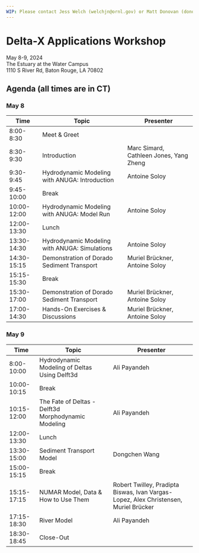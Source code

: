 ```yaml
---
WIP: Please contact Jess Welch (welchjn@ornl.gov) or Matt Donovan (donovanmt@ornl.gov) for questions and contributions.
---
```


# Delta-X Applications Workshop
May 8-9, 2024  
The Estuary at the Water Campus  
1110 S River Rd, Baton Rouge, LA 70802

## Agenda (all times are in CT)
### May 8
| Time | Topic | Presenter |
| - | - | - |
| 8:00-8:30 | Meet & Greet  |   |
| 8:30-9:30 |  Introduction | Marc Simard, Cathleen Jones, Yang Zheng |
| 9:30-9:45 | Hydrodynamic Modeling with ANUGA: Introduction | Antoine Soloy |
| 9:45-10:00  | Break  |   |
| 10:00-12:00 | Hydrodynamic Modeling with ANUGA: Model Run | Antoine Soloy |
| 12:00-13:30  | Lunch  |   |
| 13:30-14:30 | Hydrodynamic Modeling with ANUGA: Simulations | Antoine Soloy |
| 14:30-15:15 | Demonstration of Dorado Sediment Transport | Muriel Brückner, Antoine Soloy |
| 15:15-15:30 | Break  |   |
| 15:30-17:00 | Demonstration of Dorado Sediment Transport | Muriel Brückner, Antoine Soloy |
| 17:00-14:30 | Hands-On Exercises & Discussions | Muriel Brückner, Antoine Soloy |

### May 9
| Time | Topic | Presenter |
| - | - | - |
| 8:00-10:00 | Hydrodynamic Modeling of Deltas Using Delft3d | Ali Payandeh |
| 10:00-10:15 | Break |  |
| 10:15-12:00 | The Fate of Deltas - Delft3d Morphodynamic Modeling | Ali Payandeh |
| 12:00-13:30 | Lunch |  |
| 13:30-15:00 | Sediment Transport Model | Dongchen Wang |
| 15:00-15:15 | Break |  |
| 15:15-17:15 | NUMAR Model, Data & How to Use Them | Robert Twilley, Pradipta Biswas, Ivan Vargas-Lopez, Alex Christensen, Muriel Brücker |
| 17:15-18:30 | River Model | Ali Payandeh |
| 18:30-18:45 | Close-Out |  |
